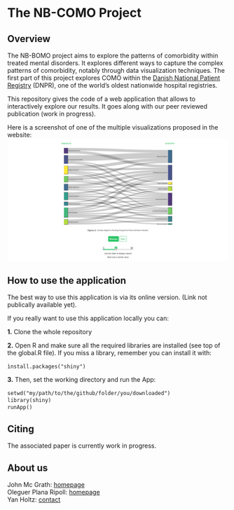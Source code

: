 The NB-COMO Project
===================



Overview
--------
The NB-BOMO project aims to explore the patterns of comorbidity within treated mental disorders. It explores different ways to capture the complex patterns of comorbidity, notably through data visualization techniques. The first part of this project explores COMO within the [Danish National Patient Registry](https://www.ncbi.nlm.nih.gov/pmc/articles/PMC4655913/) (DNPR), one of the world’s oldest nationwide hospital registries.

This repository gives the code of a web application that allows to interactively explore our results. It goes along with our peer reviewed publication (work in progress).

Here is a screenshot of one of the multiple visualizations proposed in the website:
![fig1](www/Screen_Shot_ShinyCOMO.png)





How to use the application
--------
The best way to use this application is via its online version. (Link not publically available yet).

If you really want to use this application locally you can:

**1.** Clone the whole repository

**2.** Open R and make sure all the required libraries are installed (see top of the global.R file). If you miss a library, remember you can install it with:
```
ìnstall.packages("shiny")
```

**3.**
Then, set the working directory and run the App:
```
setwd("my/path/to/the/github/folder/you/downloaded")
library(shiny)
runApp()
```



Citing 
--------
The associated paper is currently work in progress. 



About us
--------

John Mc Grath: [homepage](http://researchers.uq.edu.au/researcher/6724)   
Oleguer Plana Ripoll: [homepage]("https://www.researchgate.net/profile/Oleguer_Plana-Ripoll")  
Yan Holtz: [contact](https://holtzyan.wordpress.com)  
  

